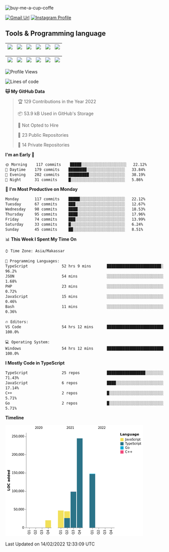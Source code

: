 
![buy-me-a-cup-coffe](https://www.buymeacoffee.com/assets/img/guidelines/download-assets-sm-1.svg)

[![Gmail Url](https://img.shields.io/twitter/url?label=aaulia.raahman@gmail.com&logo=gmail&style=social&url=http%3A%2F%2Fmailto%3Acontact.aaulia.raahman@gmail.com)](mailto:aaulia.raahman@gmail.com) [![Instagram Profile](https://img.shields.io/twitter/url?label=auliyrhman&logo=instagram&style=social&url=https://www.instagram.com/auliyrhman/)](https://www.instagram.com/auliyrhman)

## Tools & Programming language

| [<img src="https://upload.wikimedia.org/wikipedia/commons/4/4c/Typescript_logo_2020.svg" width="50">]() | [<img src="https://cdn.svgporn.com/logos/javascript.svg" width="50">]() | [<img src="https://cdn.svgporn.com/logos/mysql.svg" width="50">]() | <img src="https://cdn.svgporn.com/logos/firebase.svg" width="50"/> | <img src="https://cdn.svgporn.com/logos/mongodb.svg" width="50"/> | <img src="https://cdn.worldvectorlogo.com/logos/c.svg" width="50"/> |
| ------------------------------------------------------------------------------------------------------- | ----------------------------------------------------------------------- | --------------------------------------------------------------------------------------------- | ------------------------------------------------------------------ | ----------------------------------------------------------- | ------------------------------------------------------------------ |

| [<img src="https://www.svgrepo.com/show/306460/nestjs.svg" width="50">]() | [<img src="https://camo.githubusercontent.com/8ac3f7b51de4853384673841868d1c6eb9de77c3b44a891dc53ff9ec27457d3f/68747470733a2f2f636e63662d6272616e64696e672e6e65746c6966792e6170702f696d672f70726f6a656374732f677270632f686f72697a6f6e74616c2f636f6c6f722f677270632d686f72697a6f6e74616c2d636f6c6f722e737667" width="50">]() | [<img src="https://upload.wikimedia.org/wikipedia/commons/8/8e/Nextjs-logo.svg" width="50">]() | [<img src="https://upload.wikimedia.org/wikipedia/commons/a/a7/React-icon.svg" width="50">]() |  [<img src="https://upload.wikimedia.org/wikipedia/commons/d/d9/Node.js_logo.svg" width="50">]() | [<img src="https://cdn.svgporn.com/logos/express.svg" width="50">]() |
| ---------------------------------------------------------------------------------------------- | --------------------------------------------------------------------------------------------------------------------------------------------------------------------------------------------------------------------------------------------------------------------------------------------------------------------------- | ------------------------------------------------------------------------- | ------------------------------------------------------------------- | ------------------------------------------------------------------- | ------------------------------------------------------------------- |


<!--
**aulyarahman/aulyarahman** is a ✨ _special_ ✨ repository because its `README.md` (this file) appears on your GitHub profile.

Here are some ideas to get you started:

- 🔭 I’m currently working on ...
- 🌱 I’m currently learning ...
- 👯 I’m looking to collaborate on ...
- 🤔 I’m looking for help with ...
- 💬 Ask me about ...
- 📫 How to reach me: ...
- 😄 Pronouns: ...
- ⚡ Fun fact: ...
-->

<!--START_SECTION:waka-->
![Profile Views](http://img.shields.io/badge/Profile%20Views-1-blue)

![Lines of code](https://img.shields.io/badge/From%20Hello%20World%20I%27ve%20Written-603%20Thousand%20lines%20of%20code-blue)

**🐱 My GitHub Data** 

> 🏆 129 Contributions in the Year 2022
 > 
> 📦 53.9 kB Used in GitHub's Storage 
 > 
> 🚫 Not Opted to Hire
 > 
> 📜 23 Public Repositories 
 > 
> 🔑 14 Private Repositories  
 > 
**I'm an Early 🐤** 

```text
🌞 Morning    117 commits    █████░░░░░░░░░░░░░░░░░░░░   22.12% 
🌆 Daytime    179 commits    ████████░░░░░░░░░░░░░░░░░   33.84% 
🌃 Evening    202 commits    █████████░░░░░░░░░░░░░░░░   38.19% 
🌙 Night      31 commits     █░░░░░░░░░░░░░░░░░░░░░░░░   5.86%

```
📅 **I'm Most Productive on Monday** 

```text
Monday       117 commits    █████░░░░░░░░░░░░░░░░░░░░   22.12% 
Tuesday      67 commits     ███░░░░░░░░░░░░░░░░░░░░░░   12.67% 
Wednesday    98 commits     ████░░░░░░░░░░░░░░░░░░░░░   18.53% 
Thursday     95 commits     ████░░░░░░░░░░░░░░░░░░░░░   17.96% 
Friday       74 commits     ███░░░░░░░░░░░░░░░░░░░░░░   13.99% 
Saturday     33 commits     █░░░░░░░░░░░░░░░░░░░░░░░░   6.24% 
Sunday       45 commits     ██░░░░░░░░░░░░░░░░░░░░░░░   8.51%

```


📊 **This Week I Spent My Time On** 

```text
⌚︎ Time Zone: Asia/Makassar

💬 Programming Languages: 
TypeScript               52 hrs 9 mins       ████████████████████████░   96.2% 
JSON                     54 mins             ░░░░░░░░░░░░░░░░░░░░░░░░░   1.68% 
PHP                      23 mins             ░░░░░░░░░░░░░░░░░░░░░░░░░   0.72% 
JavaScript               15 mins             ░░░░░░░░░░░░░░░░░░░░░░░░░   0.46% 
Bash                     11 mins             ░░░░░░░░░░░░░░░░░░░░░░░░░   0.36%

🔥 Editors: 
VS Code                  54 hrs 12 mins      █████████████████████████   100.0%

💻 Operating System: 
Windows                  54 hrs 12 mins      █████████████████████████   100.0%

```

**I Mostly Code in TypeScript** 

```text
TypeScript               25 repos            █████████████████░░░░░░░░   71.43% 
JavaScript               6 repos             ████░░░░░░░░░░░░░░░░░░░░░   17.14% 
C++                      2 repos             █░░░░░░░░░░░░░░░░░░░░░░░░   5.71% 
Go                       2 repos             █░░░░░░░░░░░░░░░░░░░░░░░░   5.71%

```


**Timeline**

![Chart not found](https://raw.githubusercontent.com/aulyarahman/aulyarahman/main/charts/bar_graph.png) 


 Last Updated on 14/02/2022 12:33:09 UTC
<!--END_SECTION:waka-->
